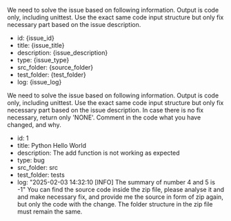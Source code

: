 We need to solve the issue based on following information. Output is code only, including unittest. Use the exact same code input structure but only fix necessary part based on the issue description.
* id: {issue_id}
* title: {issue_title}
* description: {issue_description}
* type: {issue_type}
* src_folder: {source_folder}
* test_folder: {test_folder}
* log: {issue_log}


We need to solve the issue based on following information. Output is code only, including unittest. Use the exact same code input structure but only fix necessary part based on the issue description. In case there is no fix necessary, return only 'NONE'. Comment in the code what you have changed, and why.
* id: 1
* title: Python Hello World
* description: The add function is not working as expected
* type: bug
* src_folder: src
* test_folder: tests
* log: "2025-02-03 14:32:10 [INFO] The summary of number 4 and 5 is -1"
You can find the source code inside the zip file, please analyse it and and make necessary fix, and provide me the source in form of zip again, but only the code with the change. The folder structure in the zip file must remain the same.